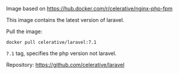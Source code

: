 Image based on https://hub.docker.com/r/celerative/nginx-php-fpm

This image contains the latest version of laravel.

Pull the image:

`docker pull celerative/laravel:7.1`

`7.1` tag, specifies the php version not laravel.

Repository: https://github.com/celerative/laravel